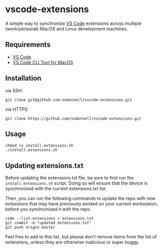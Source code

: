 # vscode-extensions

A simple way to synchronize [VS Code](https://code.visualstudio.com/download) extensions across multiple (work/personal) MacOS and Linux development machines.

## Requirements

* [VS Code](https://code.visualstudio.com/download)
* [VS Code CLI Tool for MacOS](https://code.visualstudio.com/docs/setup/mac)

## Installation

via SSH:
```
git clone git@github.com:sodonnell/vscode-extensions.git
```

via HTTPS:
```
git clone https://github.com/sodonnell/vscode-extensions.git
```

## Usage


```
chmod +x install.extensions.sh
./install.extensions.sh
```

## Updating extensions.txt

Before updating the extensions.txt file, be sure to first run the ``install.extensions.sh`` script. Doing so will ensure that the device is synchronized with the current extensions.txt list.

Then, you can run the following commands to update the repo with new extesnions that may have previously existed on your current workstation, before you synchronized it with the repo.

```
code --list-extensions > extensions.txt
git commit -m "updated extensions.txt" .
git push origin master
```

Feel free to add to this list, but please don't remove items from the list of extensions, unless they are otherwise malicious or super buggy.